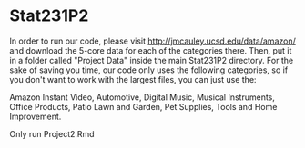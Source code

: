 # Stat231P2

In order to run our code, please visit http://jmcauley.ucsd.edu/data/amazon/ and download the 5-core data for each of the categories there.  Then, put it in a folder called "Project Data" inside the main Stat231P2 directory.  For the sake of saving you time, our code only uses the following categories, so if you don't want to work with the largest files, you can just use the:

Amazon Instant Video, Automotive, Digital Music, Musical Instruments, Office Products, Patio Lawn and Garden, Pet Supplies, Tools and Home Improvement.


Only run Project2.Rmd